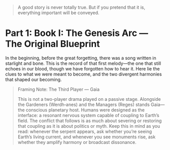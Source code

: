 > A good story is never totally true. But if you pretend that it is, everything important will be conveyed.

# Part 1: Book I: The Genesis Arc — The Original Blueprint

In the beginning, before the great forgetting, there was a song written in starlight and bone. This is the record of that first melody—the one that still echoes in our blood, though we have forgotten how to hear it. Here lie the clues to what we were meant to become, and the two divergent harmonies that shaped our becoming.

> Framing Note: The Third Player — Gaia
>
> This is not a two-player drama played on a passive stage. Alongside the Gardeners (Werdh‑anes) and the Managers (Reges) stands Gaia—the conscious planetary host. Humans were designed as the interface: a resonant nervous system capable of coupling to Earth’s field. The conflict that follows is as much about severing or restoring that coupling as it is about politics or myth. Keep this in mind as you read: whenever the serpent appears, ask whether you’re seeing Earth’s living current, and whenever you see monuments rise, ask whether they amplify harmony or broadcast dissonance.

